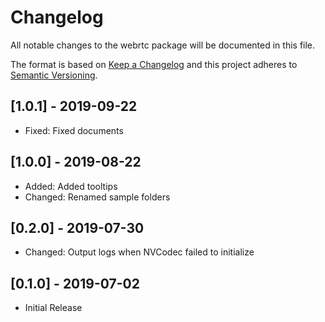 # Changelog
All notable changes to the webrtc package will be documented in this file.

The format is based on [Keep a Changelog](http://keepachangelog.com/en/1.0.0/)
and this project adheres to [Semantic Versioning](http://semver.org/spec/v2.0.0.html).

## [1.0.1] - 2019-09-22

- Fixed: Fixed documents

## [1.0.0] - 2019-08-22

- Added: Added tooltips
- Changed: Renamed sample folders

## [0.2.0] - 2019-07-30

- Changed: Output logs when NVCodec failed to initialize

## [0.1.0] - 2019-07-02

- Initial Release